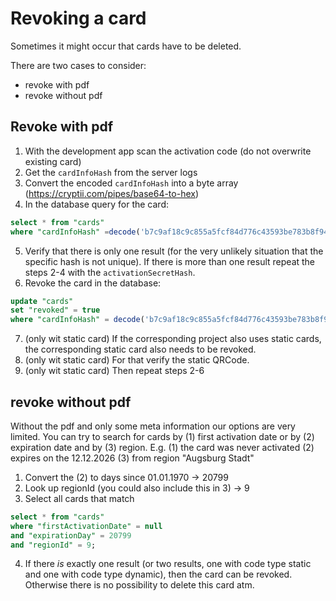 # Revoking a card

Sometimes it might occur that cards have to be deleted. 

There are two cases to consider: 
- revoke with pdf
- revoke without pdf

## Revoke with pdf

1. With the development app scan the activation code (do not overwrite existing card)
2. Get the `cardInfoHash` from the server logs
3. Convert the encoded `cardInfoHash` into a byte array (https://cryptii.com/pipes/base64-to-hex)
4. In the database query for the card:
```sql
select * from "cards"
where "cardInfoHash" =decode('b7c9af18c9c855a5fcf84d776c43593be783b8f94286589e14849f97368b2fb0', 'hex');
```

5. Verify that there is only one result (for the very unlikely situation that the specific hash is not unique).
   If there is more than one result repeat the steps 2-4 with the `activationSecretHash`.
6. Revoke the card in the database:
```sql
update "cards"
set "revoked" = true
where "cardInfoHash" = decode('b7c9af18c9c855a5fcf84d776c43593be783b8f94286589e14849f97368b2fb0', 'hex')
```

7. (only wit static card) If the corresponding project also uses static cards, the corresponding static card also needs to be revoked. 
8. (only wit static card) For that verify the static QRCode.
9. (only wit static card) Then repeat steps 2-6

## revoke without pdf

Without the pdf and only some meta information our options are very limited. 
You can try to search for cards by (1) first activation date or by (2) expiration date and by (3) region. 
E.g. 
(1) the card was never activated
(2) expires on the 12.12.2026
(3) from region "Augsburg Stadt"

1. Convert the (2) to days since 01.01.1970 -> 20799
2. Look up regionId (you could also include this in 3) -> 9
3. Select all cards that match
```sql
select * from "cards"
where "firstActivationDate" = null
and "expirationDay" = 20799
and "regionId" = 9;
```
4. If there *is* exactly one result (or two results, one with code type static and one with code type dynamic),
   then the card can be revoked. Otherwise there is no possibility to delete this card atm.
